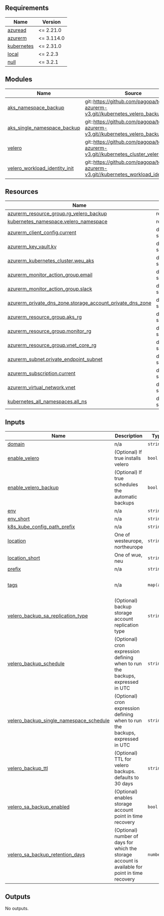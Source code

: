 <!-- markdownlint-disable -->
<!-- BEGIN_TF_DOCS -->
## Requirements

| Name | Version |
|------|---------|
| <a name="requirement_azuread"></a> [azuread](#requirement\_azuread) | <= 2.21.0 |
| <a name="requirement_azurerm"></a> [azurerm](#requirement\_azurerm) | <= 3.114.0 |
| <a name="requirement_kubernetes"></a> [kubernetes](#requirement\_kubernetes) | <= 2.31.0 |
| <a name="requirement_local"></a> [local](#requirement\_local) | <= 2.2.3 |
| <a name="requirement_null"></a> [null](#requirement\_null) | <= 3.2.1 |

## Modules

| Name | Source | Version |
|------|--------|---------|
| <a name="module_aks_namespace_backup"></a> [aks\_namespace\_backup](#module\_aks\_namespace\_backup) | git::https://github.com/pagopa/terraform-azurerm-v3.git//kubernetes_velero_backup | v8.53.0 |
| <a name="module_aks_single_namespace_backup"></a> [aks\_single\_namespace\_backup](#module\_aks\_single\_namespace\_backup) | git::https://github.com/pagopa/terraform-azurerm-v3.git//kubernetes_velero_backup | v8.53.0 |
| <a name="module_velero"></a> [velero](#module\_velero) | git::https://github.com/pagopa/terraform-azurerm-v3.git//kubernetes_cluster_velero | v8.53.0 |
| <a name="module_velero_workload_identity_init"></a> [velero\_workload\_identity\_init](#module\_velero\_workload\_identity\_init) | git::https://github.com/pagopa/terraform-azurerm-v3.git//kubernetes_workload_identity_init | v8.53.0 |

## Resources

| Name | Type |
|------|------|
| [azurerm_resource_group.rg_velero_backup](https://registry.terraform.io/providers/hashicorp/azurerm/latest/docs/resources/resource_group) | resource |
| [kubernetes_namespace.velero_namespace](https://registry.terraform.io/providers/hashicorp/kubernetes/latest/docs/resources/namespace) | resource |
| [azurerm_client_config.current](https://registry.terraform.io/providers/hashicorp/azurerm/latest/docs/data-sources/client_config) | data source |
| [azurerm_key_vault.kv](https://registry.terraform.io/providers/hashicorp/azurerm/latest/docs/data-sources/key_vault) | data source |
| [azurerm_kubernetes_cluster.weu_aks](https://registry.terraform.io/providers/hashicorp/azurerm/latest/docs/data-sources/kubernetes_cluster) | data source |
| [azurerm_monitor_action_group.email](https://registry.terraform.io/providers/hashicorp/azurerm/latest/docs/data-sources/monitor_action_group) | data source |
| [azurerm_monitor_action_group.slack](https://registry.terraform.io/providers/hashicorp/azurerm/latest/docs/data-sources/monitor_action_group) | data source |
| [azurerm_private_dns_zone.storage_account_private_dns_zone](https://registry.terraform.io/providers/hashicorp/azurerm/latest/docs/data-sources/private_dns_zone) | data source |
| [azurerm_resource_group.aks_rg](https://registry.terraform.io/providers/hashicorp/azurerm/latest/docs/data-sources/resource_group) | data source |
| [azurerm_resource_group.monitor_rg](https://registry.terraform.io/providers/hashicorp/azurerm/latest/docs/data-sources/resource_group) | data source |
| [azurerm_resource_group.vnet_core_rg](https://registry.terraform.io/providers/hashicorp/azurerm/latest/docs/data-sources/resource_group) | data source |
| [azurerm_subnet.private_endpoint_subnet](https://registry.terraform.io/providers/hashicorp/azurerm/latest/docs/data-sources/subnet) | data source |
| [azurerm_subscription.current](https://registry.terraform.io/providers/hashicorp/azurerm/latest/docs/data-sources/subscription) | data source |
| [azurerm_virtual_network.vnet](https://registry.terraform.io/providers/hashicorp/azurerm/latest/docs/data-sources/virtual_network) | data source |
| [kubernetes_all_namespaces.all_ns](https://registry.terraform.io/providers/hashicorp/kubernetes/latest/docs/data-sources/all_namespaces) | data source |

## Inputs

| Name | Description | Type | Default | Required |
|------|-------------|------|---------|:--------:|
| <a name="input_domain"></a> [domain](#input\_domain) | n/a | `string` | n/a | yes |
| <a name="input_enable_velero"></a> [enable\_velero](#input\_enable\_velero) | (Optional) If true installs velero | `bool` | `true` | no |
| <a name="input_enable_velero_backup"></a> [enable\_velero\_backup](#input\_enable\_velero\_backup) | (Optional) If true schedules the automatic backups | `bool` | `false` | no |
| <a name="input_env"></a> [env](#input\_env) | n/a | `string` | n/a | yes |
| <a name="input_env_short"></a> [env\_short](#input\_env\_short) | n/a | `string` | n/a | yes |
| <a name="input_k8s_kube_config_path_prefix"></a> [k8s\_kube\_config\_path\_prefix](#input\_k8s\_kube\_config\_path\_prefix) | n/a | `string` | `"~/.kube"` | no |
| <a name="input_location"></a> [location](#input\_location) | One of westeurope, northeurope | `string` | n/a | yes |
| <a name="input_location_short"></a> [location\_short](#input\_location\_short) | One of wue, neu | `string` | n/a | yes |
| <a name="input_prefix"></a> [prefix](#input\_prefix) | n/a | `string` | n/a | yes |
| <a name="input_tags"></a> [tags](#input\_tags) | n/a | `map(any)` | <pre>{<br/>  "CreatedBy": "Terraform"<br/>}</pre> | no |
| <a name="input_velero_backup_sa_replication_type"></a> [velero\_backup\_sa\_replication\_type](#input\_velero\_backup\_sa\_replication\_type) | (Optional) backup storage account replication type | `string` | `"GZRS"` | no |
| <a name="input_velero_backup_schedule"></a> [velero\_backup\_schedule](#input\_velero\_backup\_schedule) | (Optional) cron expression defining when to run the backups, expressed in UTC | `string` | `"0 3 * * *"` | no |
| <a name="input_velero_backup_single_namespace_schedule"></a> [velero\_backup\_single\_namespace\_schedule](#input\_velero\_backup\_single\_namespace\_schedule) | (Optional) cron expression defining when to run the backups, expressed in UTC | `string` | `"0 2 * * *"` | no |
| <a name="input_velero_backup_ttl"></a> [velero\_backup\_ttl](#input\_velero\_backup\_ttl) | (Optional) TTL for velero backups. defaults to 30 days | `string` | `"720h0m0s"` | no |
| <a name="input_velero_sa_backup_enabled"></a> [velero\_sa\_backup\_enabled](#input\_velero\_sa\_backup\_enabled) | (Optional) enables storage account point in time recovery | `bool` | `false` | no |
| <a name="input_velero_sa_backup_retention_days"></a> [velero\_sa\_backup\_retention\_days](#input\_velero\_sa\_backup\_retention\_days) | (Optional) number of days for which the storage account is available for point in time recovery | `number` | `0` | no |

## Outputs

No outputs.
<!-- END_TF_DOCS -->
